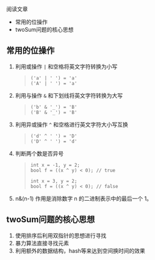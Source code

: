 阅读文章 

- 常用的位操作
- twoSum问题的核心思想

## 常用的位操作

1. 利用或操作 `|` 和空格将英文字符转换为小写

   > ```
   > ('a' | ' ') = 'a'
   > ('A' | ' ') = 'a'
   > ```

2. 利用与操作 `&` 和下划线将英文字符转换为大写

   > ```
   > ('b' & '_') = 'B'
   > ('B' & '_') = 'B'
   > ```

3. 利用异或操作 `^` 和空格进行英文字符大小写互换

   > ```
   > ('d' ^ ' ') = 'D'
   > ('D' ^ ' ') = 'd'
   > ```

4. 判断两个数是否异号

   > ```
   > int x = -1, y = 2;
   > bool f = ((x ^ y) < 0); // true
   > 
   > int x = 3, y = 2;
   > bool f = ((x ^ y) < 0); // false
   > ```

5. n&(n-1)  作用是消除数字 n 的二进制表示中的最后一个 1。



## twoSum问题的核心思想

1. 使用排序后利用双指针的思想进行寻找
2. 暴力算法直接寻找元素
3. 利用额外的数据结构，hash等来达到空间换时间的效果

